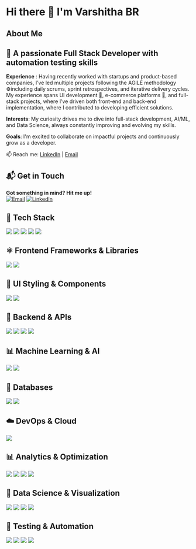 
<!--
**varsh-21/varsh-21** is a ✨ _special_ ✨ repository because its `README.md` (this file) appears on your GitHub profile.

Here are some ideas to get you started:

- 🔭 I’m currently working on ...
- 🌱 I’m currently learning ...
- 👯 I’m looking to collaborate on ...
- 🤔 I’m looking for help with ...
- 💬 Ask me about ...
- 📫 How to reach me: ...
- 😄 Pronouns: ...
- ⚡ Fun fact: ...
-->
# Hi there 👋 I'm Varshitha BR

## About Me
## 🚀 A passionate Full Stack Developer with automation testing skills  
**Experience** : Having recently worked with startups and product-based companies, I’ve led multiple projects following the AGILE methodology ⚙️including daily scrums, sprint retrospectives, and iterative delivery cycles. My experience spans UI development 🎨, e-commerce platforms 🛒, and full-stack projects, where I’ve driven both front-end and back-end implementation, where I contributed to developing efficient solutions.

**Interests**: My curiosity drives me to dive into full-stack development, AI/ML, and Data Science, always constantly improving and evolving my skills.

**Goals**: I'm excited to collaborate on impactful projects and continuously grow as a developer.

<!--🌐 Working on Cypress, React, FastAPI, and Terraform  -->
📫 Reach me: [LinkedIn](https://www.linkedin.com/in/varshitha-br1/) | [Email](mailto:varshithabr2@gmail.com)
## 📬 Get in Touch

**Got something in mind? Hit me up!**<br>
[![Email](https://img.shields.io/badge/Email-varshithabr2@gmail.com-D14836?style=for-the-badge&logo=gmail&logoColor=white)](mailto:varshithabr2@gmail.com)
[![LinkedIn](https://img.shields.io/badge/LinkedIn-Varshitha_BR-0077B5?style=for-the-badge&logo=linkedin&logoColor=white)](https://www.linkedin.com/in/varshitha-br1/)

## 🔧 Tech Stack
<!--
- ⚛️ ReactJS
-  <img src="https://cdn.worldvectorlogo.com/logos/vtex-1.svg" alt="VTEX" width="100" height="40"/> VTEX 
- 🐍 FastAPI, Docker, AWS
- 💾 PostgreSQL & MySQL
- ☁️ Terraform for Infra-as-Code
- 🧪 Cypress with BDD and POM
-->
<img src="https://img.shields.io/badge/Python-3776AB?style=for-the-badge&logo=python&logoColor=white" /> <img src="https://img.shields.io/badge/Java-007396?style=for-the-badge&logo=java&logoColor=white" /> <img src="https://img.shields.io/badge/JavaScript-F7DF1E?style=for-the-badge&logo=javascript&logoColor=black" /> <img src="https://img.shields.io/badge/TypeScript-3178C6?style=for-the-badge&logo=typescript&logoColor=white" /> <img src="https://img.shields.io/badge/JIRA-0052CC?style=for-the-badge&logo=jira&logoColor=white" />
<!--Skilled in writing efficient, clean, and scalable code in Python, Java, and JavaScript/TypeScript for web, backend, and automation.-->

## ⚛️ Frontend Frameworks & Libraries
<img src="https://img.shields.io/badge/React-61DAFB?style=for-the-badge&logo=react&logoColor=black" /> <img src="https://img.shields.io/badge/Redux-764ABC?style=for-the-badge&logo=redux&logoColor=white" />
<!--Experience in building responsive and interactive UIs using React and managing application state with Redux.-->

## 🎨 UI Styling & Components
<img src="https://img.shields.io/badge/Tailwind_CSS-38B2AC?style=for-the-badge&logo=tailwind-css&logoColor=white" /> <img src="https://img.shields.io/badge/Material--UI-007FFF?style=for-the-badge&logo=mui&logoColor=white" />

## 🧩 Backend & APIs
<img src="https://img.shields.io/badge/Node.js-339933?style=for-the-badge&logo=nodedotjs&logoColor=white" /> <img src="https://img.shields.io/badge/Express.js-000000?style=for-the-badge&logo=express&logoColor=white" /> <img src="https://img.shields.io/badge/Spring_Boot-6DB33F?style=for-the-badge&logo=spring-boot&logoColor=white" /> <img src="https://img.shields.io/badge/FastAPI-009688?style=for-the-badge&logo=fastapi&logoColor=white" />
<!--Proficient in developing RESTful APIs and microservices with Node.js, Spring Boot, and FastAPI.-->

## 📊 Machine Learning & AI
<img src="https://img.shields.io/badge/scikit--learn-F7931E?style=for-the-badge&logo=scikitlearn&logoColor=white" /> <img src="https://img.shields.io/badge/TensorFlow-FF6F00?style=for-the-badge&logo=tensorflow&logoColor=white" />
<!--Hands-on with model building, training, and evaluation using scikit-learn and TensorFlow.-->

## 💾 Databases
<img src="https://img.shields.io/badge/MySQL-4479A1?style=for-the-badge&logo=mysql&logoColor=white" /> <img src="https://img.shields.io/badge/MongoDB-47A248?style=for-the-badge&logo=mongodb&logoColor=white" />
<!--Experience designing and querying relational and NoSQL databases for scalable applications.-->

## ☁️ DevOps & Cloud
<img src="https://img.shields.io/badge/AWS-232F3E?style=for-the-badge&logo=amazonaws&logoColor=white" />
<!--Deploying applications and services using AWS cloud infrastructure and tools.-->

## 📊 Analytics & Optimization
<img src="https://img.shields.io/badge/Lighthouse-AUDITS-blue?style=for-the-badge" /> <img src="https://img.shields.io/badge/Google%20Analytics-E37400?style=for-the-badge&logo=googleanalytics&logoColor=white" /> <img src="https://img.shields.io/badge/GTM-Tag_Manager-3E8BFF?style=for-the-badge&logo=googletagmanager&logoColor=white" /> <img src="https://img.shields.io/badge/Hotjar-FD3A5C?style=for-the-badge&logo=hotjar&logoColor=white" />

## 🧠 Data Science & Visualization
<img src="https://img.shields.io/badge/Pandas-150458?style=for-the-badge&logo=pandas&logoColor=white" /> <img src="https://img.shields.io/badge/Matplotlib-11557C?style=for-the-badge&logo=matplotlib&logoColor=white" /> <img src="https://img.shields.io/badge/Seaborn-0f4c81?style=for-the-badge" /> <img src="https://img.shields.io/badge/Google%20Colab-F9AB00?style=for-the-badge&logo=googlecolab&logoColor=black" />

## 🧪 Testing & Automation
<img src="https://img.shields.io/badge/Cypress-17202C?style=for-the-badge&logo=cypress&logoColor=white" /> <img src="https://img.shields.io/badge/Cucumber-BDD-23D96C?style=for-the-badge&logo=cucumber&logoColor=white" /> <img src="https://img.shields.io/badge/Page_Object_Model-POM-blueviolet?style=for-the-badge" /> <img src="https://img.shields.io/badge/BrowserStack-FF6C37?style=for-the-badge&logo=browserstack&logoColor=white" /> 
<!--
<img src="https://img.shields.io/badge/Selenium-43B02A?style=for-the-badge&logo=selenium&logoColor=white" /> 
<img src="https://img.shields.io/badge/Jest-C21325?style=for-the-badge&logo=jest&logoColor=white" /> 
<img src="https://img.shields.io/badge/Selenium-43B02A?style=for-the-badge&logo=selenium&logoColor=white" /> <img src="https://img.shields.io/badge/Mockito-FFDE57?style=for-the-badge&logo=java&logoColor=black" />-->


<!--Testing frontend and backend flows using tools like Cypress, Selenium, and Jest; Unit testing with Mockito. -->
<!--
Technical Skills
Python Java JavaScript TypeScript React Redux Node.js Express.js Spring Boot FastAPI scikit-learn TensorFlow MySQL MongoDB AWS Jest Cypress Selenium Mockito

## 🛠️ Technologies & Tools
![JavaScript](https://img.shields.io/badge/-JavaScript-black?style=flat-square&logo=javascript)
![Cypress](https://img.shields.io/badge/-Cypress-17202C?style=flat-square&logo=cypress)
![Docker](https://img.shields.io/badge/-Docker-black?style=flat-square&logo=docker)

<!--

## 📈 GitHub Stats
![Varshitha's GitHub Stats](https://github-readme-stats.vercel.app/api?username=varsh-21&show_icons=true&theme=radical)

## ✨ Top Repositories
[![ReadMe Card](https://github-readme-stats.vercel.app/api/pin/?username=varsh-21&repo=magento-signup-automation&theme=radical)](https://github.com/varsh-21/magento-signup-automation)
-->
